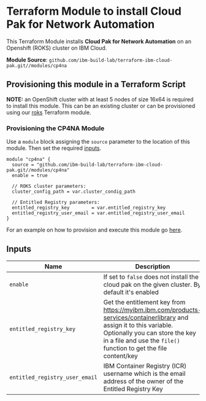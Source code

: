 # Terraform Module to install Cloud Pak for Network Automation

This Terraform Module installs **Cloud Pak for Network Automation** on an Openshift (ROKS) cluster on IBM Cloud.

**Module Source**: `github.com/ibm-build-lab/terraform-ibm-cloud-pak.git//modules/cp4na`

## Provisioning this module in a Terraform Script

**NOTE:** an OpenShift cluster with at least 5 nodes of size 16x64 is required to install this module. This can be an existing cluster or can be provisioned using our [roks](https://github.com/ibm-build-lab/terraform-ibm-cloud-pak/tree/main/modules/roks) Terraform module.


### Provisioning the CP4NA Module

Use a `module` block assigning the `source` parameter to the location of this module. Then set the required [inputs](#input-variables).

```hcl
module "cp4na" {
  source = "github.com/ibm-build-lab/terraform-ibm-cloud-pak.git//modules/cp4na"
  enable = true

  // ROKS cluster parameters:
  cluster_config_path = var.cluster_condig_path

  // Entitled Registry parameters:
  entitled_registry_key        = var.entitled_registry_key
  entitled_registry_user_email = var.entitled_registry_user_email
}
```

For an example on how to provision and execute this module go [here](./example).


## Inputs

| Name                               | Description                                                                                                                                                                                                                | Default                     | Required |
| ---------------------------------- | -------------------------------------------------------------------------------------------------------------------------------------------------------------------------------------------------------------------------- | --------------------------- | -------- |
| `enable`                           | If set to `false` does not install the cloud pak on the given cluster. By default it's enabled                                                                                                                        | `true`                      | No       |
| `entitled_registry_key`            | Get the entitlement key from https://myibm.ibm.com/products-services/containerlibrary and assign it to this variable. Optionally you can store the key in a file and use the `file()` function to get the file content/key |                             | Yes      |
| `entitled_registry_user_email`     | IBM Container Registry (ICR) username which is the email address of the owner of the Entitled Registry Key                                                                                                                 |                             | Yes      
